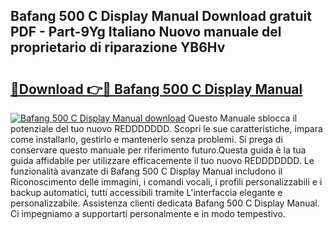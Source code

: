 ## Bafang 500 C Display Manual Download gratuit PDF - Part-9Yg Italiano Nuovo manuale del proprietario di riparazione YB6Hv

# <h2><a href="http://dfc0jh.blite.top/?on=Bafang+500+C+Display+Manual">🔗Download 👉🔴 Bafang 500 C Display Manual</a></h2>

[![Bafang 500 C Display Manual download](https://i.imgur.com/lujVjoI.png)](http://dfc0jh.blite.top/?on=Bafang+500+C+Display+Manual)
Questo Manuale sblocca il potenziale del tuo nuovo REDDDDDDD. Scopri le sue caratteristiche, impara come installarlo, gestirlo e mantenerlo senza problemi. Si prega di conservare questo manuale per riferimento futuro.Questa guida è la tua guida affidabile per utilizzare efficacemente il tuo nuovo REDDDDDDD. Le funzionalità avanzate di Bafang 500 C Display Manual includono il Riconoscimento delle immagini, i comandi vocali, i profili personalizzabili e i backup automatici, tutti accessibili tramite L'interfaccia elegante e personalizzabile. Assistenza clienti dedicata Bafang 500 C Display Manual. Ci impegniamo a supportarti personalmente e in modo tempestivo.
